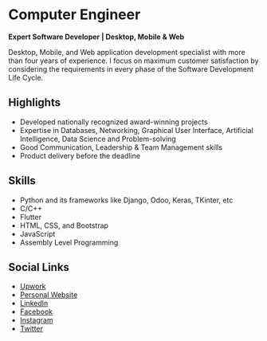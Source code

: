# Computer Engineer
**Expert Software Developer | Desktop, Mobile & Web**

Desktop, Mobile, and Web application development specialist with more than four years of experience. I focus on maximum customer satisfaction by considering the requirements in every phase of the Software Development Life Cycle.

## Highlights

- Developed nationally recognized award-winning projects
- Expertise in Databases, Networking, Graphical User Interface, Artificial Intelligence, Data Science and Problem-solving
- Good Communication, Leadership & Team Management skills
- Product delivery before the deadline

## Skills
- Python and its frameworks like Django, Odoo, Keras, TKinter, etc
- C/C++
- Flutter
- HTML, CSS, and Bootstrap
- JavaScript
- Assembly Level Programming

## Social Links

- [Upwork](https://www.upwork.com/freelancers/~01ee40c626c31537a9)
- [Personal Website](https://arbindmehta.com.np/)
- [LinkedIn](https://www.linkedin.com/in/arbind67/)
- [Facebook](https://www.facebook.com/arbind15/)
- [Instagram](https://www.instagram.com/mehtaarbind)
- [Twitter](https://twitter.com/ArbindMehta11)
